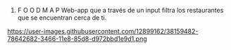 1. F O O D M A P
Web-app que a través de un input filtra los restaurantes que se encuentran cerca de ti.

https://user-images.githubusercontent.com/12899162/38159482-78642682-3466-11e8-85d8-d972bbd1e9d1.png
